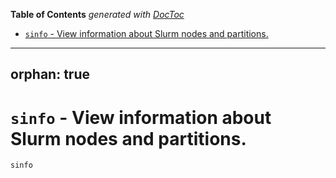 <!-- START doctoc generated TOC please keep comment here to allow auto update -->
<!-- DON'T EDIT THIS SECTION, INSTEAD RE-RUN doctoc TO UPDATE -->
**Table of Contents**  *generated with [DocToc](https://github.com/thlorenz/doctoc)*

- [`sinfo` - View information about Slurm nodes and partitions.](#sinfo---view-information-about-slurm-nodes-and-partitions)

<!-- END doctoc generated TOC please keep comment here to allow auto update -->

---
orphan: true
---

# `sinfo` - View information about Slurm nodes and partitions.

```bash
sinfo
```